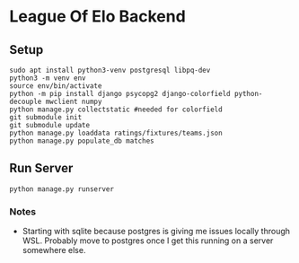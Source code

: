# League Of Elo Backend

## Setup
```
sudo apt install python3-venv postgresql libpq-dev
python3 -m venv env
source env/bin/activate
python -m pip install django psycopg2 django-colorfield python-decouple mwclient numpy
python manage.py collectstatic #needed for colorfield
git submodule init
git submodule update
python manage.py loaddata ratings/fixtures/teams.json
python manage.py populate_db matches
```

## Run Server
```
python manage.py runserver
```

### Notes
* Starting with sqlite because postgres is giving me issues locally through WSL. Probably move to postgres once I get this running on a server somewhere else.

